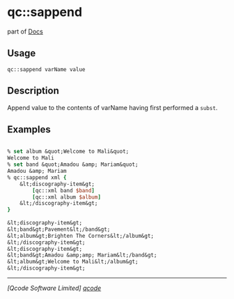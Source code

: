 qc::sappend
===========

part of [Docs](.)

Usage
-----
`
        qc::sappend varName value
    `

Description
-----------
Append value to the contents of varName having first performed a <code>subst</code>.

Examples
--------
```tcl

% set album &quot;Welcome to Mali&quot;
Welcome to Mali
% set band &quot;Amadou &amp; Mariam&quot;
Amadou &amp; Mariam
% qc::sappend xml {
    &lt;discography-item&gt;
        [qc::xml band $band]
        [qc::xml album $album]
    &lt;/discography-item&gt;
}
    
&lt;discography-item&gt;
&lt;band&gt;Pavement&lt;/band&gt;
&lt;album&gt;Brighten The Corners&lt;/album&gt;
&lt;/discography-item&gt;
&lt;discography-item&gt;
&lt;band&gt;Amadou &amp;amp; Mariam&lt;/band&gt;
&lt;album&gt;Welcome to Mali&lt;/album&gt;
&lt;/discography-item&gt;
```

----------------------------------
*[Qcode Software Limited] [qcode]*

[qcode]: http://www.qcode.co.uk "Qcode Software"